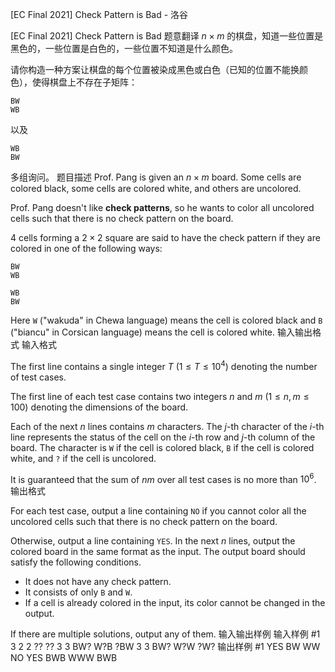 



[EC Final 2021] Check Pattern is Bad - 洛谷














[EC Final 2021] Check Pattern is Bad
题意翻译
$n \times m$ 的棋盘，知道一些位置是黑色的，一些位置是白色的，一些位置不知道是什么颜色。

请你构造一种方案让棋盘的每个位置被染成黑色或白色（已知的位置不能换颜色），使得棋盘上不存在子矩阵：

```
BW
WB
```

以及
```
WB
BW
```


多组询问。
题目描述
Prof. Pang is given an $n\times m$ board. Some cells are colored black, some cells are colored white, and others are uncolored.

Prof. Pang doesn't like $\textbf{check patterns}$, so he wants to color all uncolored cells such that there is no check pattern on the board.

$4$ cells forming a $2\times 2$ square are said to have the check pattern if they are colored in one of the following ways:

```plain
BW
WB
```

```plain
WB
BW
```

Here `W` ("wakuda" in Chewa language) means the cell is colored black and `B` ("biancu" in Corsican language) means the cell is colored white.
输入输出格式
输入格式

The first line contains a single integer $T$ $(1\leq T \leq 10^4)$ denoting the number of test cases.

The first line of each test case contains two integers $n$ and $m$ ($1\le n, m\le 100$) denoting the dimensions of the board.

Each of the next $n$ lines contains $m$ characters. The $j$-th character of the $i$-th line represents the status of the cell on the $i$-th row and $j$-th column of the board. The character is `W` if the cell is colored black, `B` if the cell is colored white, and `?` if the cell is uncolored. 

It is guaranteed that the sum of $nm$ over all test cases is no more than $10^6$.
输出格式

For each test case, output a line containing $\texttt{NO}$ if you cannot color all the uncolored cells such that there is no check pattern on the board.

Otherwise, output a line containing $\texttt{YES}$. In the next $n$ lines, output the colored board in the same format as the input. The output board should satisfy the following conditions.

- It does not have any check pattern.
- It consists of only $\texttt{B}$ and $\texttt{W}$.
- If a cell is already colored in the input, its color cannot be changed in the output.

If there are multiple solutions, output any of them.
输入输出样例
输入样例 #1
3
2 2
??
??
3 3
BW?
W?B
?BW
3 3
BW?
W?W
?W?
输出样例 #1
YES
BW
WW
NO
YES
BWB
WWW
BWB






